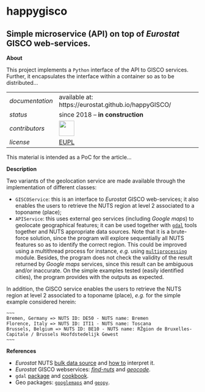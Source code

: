 happygisco
=========

Simple microservice (API) on top of _Eurostat_ GISCO web-services.
---

**About**

This project implements a `Python` interface of the API to GISCO services. Further, it encapsulates the interface within a container so as to be distributed... 

<table align="center">
    <tr> <td align="left"><i>documentation</i></td> <td align="left">available at: https://eurostat.github.io/happyGISCO/</td> </tr> 
    <tr> <td align="left"><i>status</i></td> <td align="left">since 2018 &ndash; <b>in construction</b></td></tr> 
    <tr> <td align="left"><i>contributors</i></td> 
    <td align="left" valign="middle">
<a href="https://github.com/gjacopo"><img src="https://github.com/gjacopo.png" width="40"></a>
</td> </tr> 
    <tr> <td align="left"><i>license</i></td> <td align="left"><a href="https://joinup.ec.europa.eu/sites/default/files/eupl1.1.-licence-en_0.pdfEUPL">EUPL</a> </td> </tr> 
</table>

This material is intended as a PoC for the article... 

**Description**

Two variants of the geolocation service are made available through the implementation of different classes:
* `GISCOService`: this is an interface to _Eurostat_ GISCO web-services; it also enables the users to retrieve the NUTS region at level 2 associated to a toponame (place);
* `APIService`: this uses external geo services (including  _Google maps_) to geolocate geographical features; it can be used together with [`gdal`](http://gdal.org) tools together and NUTS appropriate data sources. Note that it is a brute-force solution, since the program will explore sequentially all NUTS features so as to identify the correct region. This could be improved using a multithread process for instance, _e.g._ using [`multiprocessing`](https://docs.python.org/3.4/library/multiprocessing.html?highlight=process) module. Besides, the program does not check the validity of the result returned by _Google maps_ services, since this result can be ambiguous and/or inaccurate. On the simple examples tested (easily identified cities), the program provides with the outputs as expected.

In addition, the GISCO service enables the users to retrieve the NUTS region at level 2 associated to a toponame (place), _e.g._ for the simple example considered herein:

    ~~~
    Bremen, Germany => NUTS ID: DE50 - NUTS name: Bremen
    Florence, Italy => NUTS ID: ITI1 - NUTS name: Toscana
    Brussels, Belgium => NUTS ID: BE10 - NUTS name: RŽgion de Bruxelles-Capitale / Brussels Hoofdstedelijk Gewest	
    ~~~

**<a name="References"></a>References**

* _Eurostat_ NUTS [bulk data source](http://ec.europa.eu/eurostat/cache/GISCO/distribution/v2/nuts/download/ref-nuts-2013-01m.shp.zip) and [how to](http://ec.europa.eu/eurostat/documents/4311134/4366152/guidelines-geographic-data.pdf) interpret it.
* _Eurostat_  GISCO webservices: [_find-nuts_](http://europa.eu/webtools/rest/gisco/nuts/find-nuts.py) and [_geocode_](http://europa.eu/webtools/rest/gisco/api?).
* `gdal` [package](https://pypi.python.org/pypi/GDAL) and [cookbook](https://pcjericks.github.io/py-gdalogr-cookbook/index.html).
* Geo packages: [`googlemaps`](https://pypi.python.org/pypi/googlemaps/) and [`geopy`](https://github.com/geopy/geopy).

